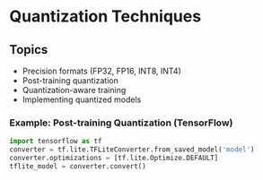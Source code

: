 # Quantization Techniques

## Topics
- Precision formats (FP32, FP16, INT8, INT4)
- Post-training quantization
- Quantization-aware training
- Implementing quantized models

### Example: Post-training Quantization (TensorFlow)
```python
import tensorflow as tf
converter = tf.lite.TFLiteConverter.from_saved_model('model')
converter.optimizations = [tf.lite.Optimize.DEFAULT]
tflite_model = converter.convert()
```
